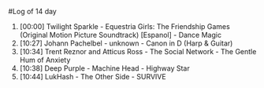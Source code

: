 #Log of 14 day

1. [00:00] Twilight Sparkle - Equestria Girls: The Friendship Games (Original Motion Picture Soundtrack) [Espanol] - Dance Magic
1. [10:27] Johann Pachelbel - unknown - Canon in D (Harp & Guitar)
1. [10:34] Trent Reznor and Atticus Ross - The Social Network - The Gentle Hum of Anxiety
1. [10:38] Deep Purple - Machine Head - Highway Star
1. [10:44] LukHash - The Other Side - SURVIVE
